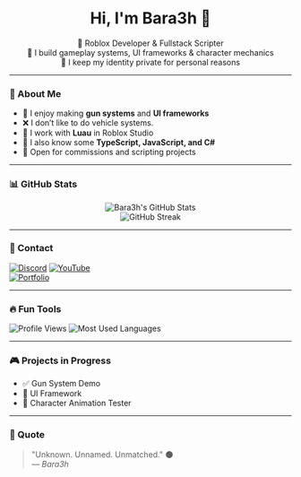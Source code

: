 <h1 align="center">Hi, I'm Bara3h 👋</h1>

<p align="center">
  💼 Roblox Developer & Fullstack Scripter  
  <br/>
  🔧 I build gameplay systems, UI frameworks & character mechanics  
  <br/>
  🌙 I keep my identity private for personal reasons  
</p>

---

### 🧠 About Me
- 🔫 I enjoy making **gun systems** and **UI frameworks**
- ❌ I don’t like to do vehicle systems.
- 🧩 I work with **Luau** in Roblox Studio
- 📁 I also know some **TypeScript, JavaScript, and C#**
- 🤝 Open for commissions and scripting projects

---

### 📊 GitHub Stats

<p align="center">
  <img src="https://github-readme-stats.vercel.app/api?username=Bara3h&show_icons=true&theme=radical" alt="Bara3h's GitHub Stats" />
  <br/>
  <img src="https://github-readme-streak-stats.herokuapp.com/?user=Bara3h&theme=radical" alt="GitHub Streak" />
</p>

---

### 🔗 Contact

[![Discord](https://img.shields.io/badge/Discord-Bara3h%230000-5865F2?style=for-the-badge&logo=discord&logoColor=white)](https://discord.com/users/1244725995718840402)
[![YouTube](https://img.shields.io/badge/YouTube-My_Dev_Videos-red?style=for-the-badge&logo=youtube&logoColor=white)](https://youtube.com)  
[![Portfolio](https://img.shields.io/badge/Portfolio-Pricing%20%26%20Work-blueviolet?style=for-the-badge)](#)

---

### 🔥 Fun Tools

![Profile Views](https://komarev.com/ghpvc/?username=Bara3h&color=blueviolet)
![Most Used Languages](https://github-readme-stats.vercel.app/api/top-langs/?username=Bara3h&layout=compact&theme=radical)

---

### 🎮 Projects in Progress

- ✅ Gun System Demo  
- 🔄 UI Framework  
- 🧪 Character Animation Tester

---

### 💬 Quote

> "Unknown. Unnamed. Unmatched." 🌑  
> _— Bara3h_

